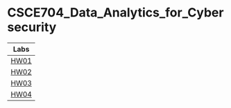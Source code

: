 # CSCE704_Data_Analytics_for_Cybersecurity
|Labs    |  
|:------:|
|[HW01](HW1_Auto_MPG_Dataset_Analysis/README.md)|
|[HW02](Lab02/README.md)|
|[HW03](Lab03/README.md)|
|[HW04](Lab04/README.md)|

